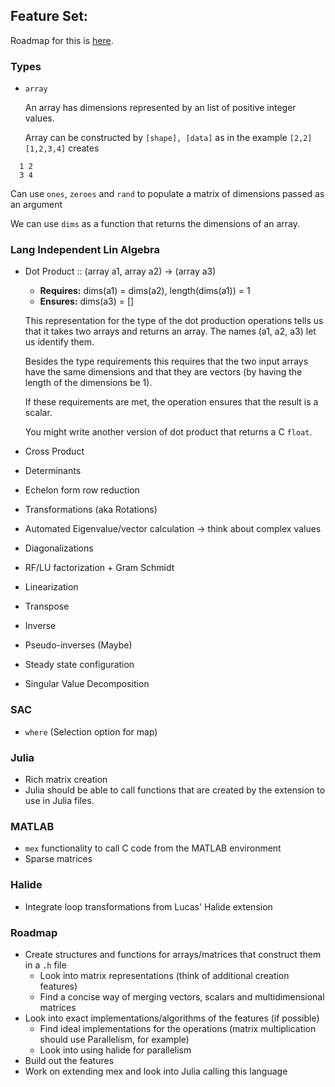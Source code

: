 ## Feature Set:
   
Roadmap for this is [here](#roadmap).

### Types
- ``array``
  
  An array has dimensions represented by an list of positive integer
  values.
    
  Array can be constructed by `[shape], [data]` as in the example `[2,2] [1,2,3,4]` creates
    
 ```
   1 2 
   3 4
 ```

  Can use `ones`, `zeroes` and `rand` to populate a matrix of dimensions
  passed as an argument

  We can use `dims` as a function that returns the dimensions of an array.

### Lang Independent Lin Algebra
- Dot Product :: (array a1, array a2) -> (array a3)

  - **Requires:**  dims(a1) = dims(a2), length(dims(a1)) = 1
  - **Ensures:** dims(a3) = []
  
  This representation for the type of the dot production operations tells
  us that it takes two arrays and returns an array. The names (a1, a2, a3)
  let us identify them.
  
  Besides the type requirements this requires that the two input arrays
  have the same dimensions and that they are vectors (by having the length
  of the dimensions be 1).
  
  If these requirements are met, the operation ensures that the result is a scalar.
  
  You might write another version of dot product that returns a C ``float``.
  
- Cross Product
- Determinants
- Echelon form row reduction
- Transformations (aka Rotations)
- Automated Eigenvalue/vector calculation -> think about complex values
- Diagonalizations
- RF/LU factorization + Gram Schmidt
- Linearization
- Transpose
- Inverse
- Pseudo-inverses (Maybe)
- Steady state configuration
- Singular Value Decomposition
    
### SAC
- `where` (Selection option for map)
   
### Julia
- Rich matrix creation
- Julia should be able to call functions that are created by the extension to use in Julia files.
   
### MATLAB
- `mex` functionality to call C code from the MATLAB environment
- Sparse matrices
   
### Halide
- Integrate loop transformations from Lucas' Halide extension
   
### Roadmap
- Create structures and functions for arrays/matrices that construct them in a `.h` file
    - Look into matrix representations (think of additional creation features)
    - Find a concise way of merging vectors, scalars and multidimensional matrices
- Look into exact implementations/algorithms of the features (if possible)
    - Find ideal implementations for the operations (matrix multiplication should use Parallelism, for example)
    - Look into using halide for parallelism
- Build out the features
- Work on extending mex and look into Julia calling this language
